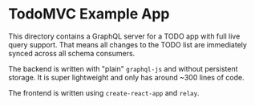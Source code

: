 # TodoMVC Example App

This directory contains a GraphQL server for a TODO app with full live query support.
That means all changes to the TODO list are immediately synced across all schema consumers.

The backend is written with "plain" `graphql-js` and without persistent storage. It is super lightweight and only has around ~300 lines of code.

The frontend is written using `create-react-app` and `relay`.
